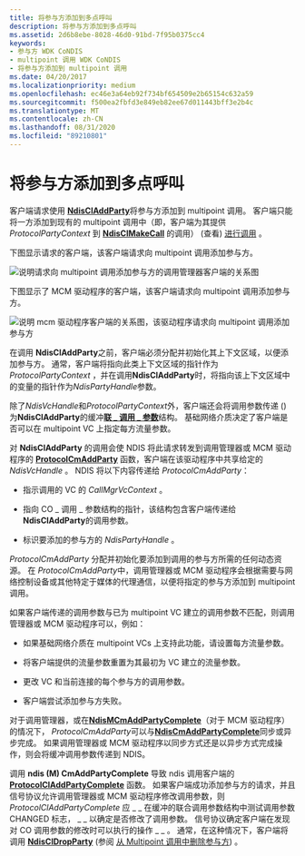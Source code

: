 ```yaml
---
title: 将参与方添加到多点呼叫
description: 将参与方添加到多点呼叫
ms.assetid: 2d6b8ebe-8028-46d0-91bd-7f95b0375cc4
keywords:
- 参与方 WDK CoNDIS
- multipoint 调用 WDK CoNDIS
- 将参与方添加到 multipoint 调用
ms.date: 04/20/2017
ms.localizationpriority: medium
ms.openlocfilehash: ec46e3a64eb92f734bf654509e2b65154c632a59
ms.sourcegitcommit: f500ea2fbfd3e849eb82ee67d011443bff3e2b4c
ms.translationtype: MT
ms.contentlocale: zh-CN
ms.lasthandoff: 08/31/2020
ms.locfileid: "89210801"
---
```

# <a name="adding-a-party-to-a-multipoint-call"></a>将参与方添加到多点呼叫





客户端请求使用 [**NdisClAddParty**](/windows-hardware/drivers/ddi/ndis/nf-ndis-ndiscladdparty)将参与方添加到 multipoint 调用。 客户端只能将一方添加到现有的 multipoint 调用中（即，客户端为其提供 *ProtocolPartyContext* 到 [**NdisClMakeCall**](/windows-hardware/drivers/ddi/ndis/nf-ndis-ndisclmakecall) 的调用） (查看) [进行调用](making-a-call.md) 。

下图显示请求的客户端，该客户端请求向 multipoint 调用添加参与方。

![说明请求向 multipoint 调用添加参与方的调用管理器客户端的关系图](images/cm-17.png)

下图显示了 MCM 驱动程序的客户端，该客户端请求向 multipoint 调用添加参与方。

![说明 mcm 驱动程序客户端的关系图，该驱动程序请求向 multipoint 调用添加参与方](images/fig1-17.png)

在调用 **NdisClAddParty**之前，客户端必须分配并初始化其上下文区域，以便添加参与方。 通常，客户端将指向此类上下文区域的指针作为*ProtocolPartyContext* ，并在调用**NdisClAddParty**时，将指向该上下文区域中的变量的指针作为*NdisPartyHandle*参数。

除了*NdisVcHandle*和*ProtocolPartyContext*外，客户端还会将调用参数传递 () 为**NdisClAddParty**的缓冲[**联 \_ 调用 \_ 参数**](/previous-versions/windows/hardware/network/ff545384(v=vs.85))结构。 基础网络介质决定了客户端是否可以在 multipoint VC 上指定每方流量参数。

对 **NdisClAddParty** 的调用会使 NDIS 将此请求转发到调用管理器或 MCM 驱动程序的 [**ProtocolCmAddParty**](/windows-hardware/drivers/ddi/ndis/nc-ndis-protocol_cm_add_party) 函数，客户端在该驱动程序中共享给定的 *NdisVcHandle* 。 NDIS 将以下内容传递给 *ProtocolCmAddParty*：

-   指示调用的 VC 的 *CallMgrVcContext* 。

-   指向 CO \_ 调用 \_ 参数结构的指针，该结构包含客户端传递给 **NdisClAddParty**的调用参数。

-   标识要添加的参与方的 *NdisPartyHandle* 。

*ProtocolCmAddParty* 分配并初始化要添加到调用的参与方所需的任何动态资源。 在 *ProtocolCmAddParty*中，调用管理器或 MCM 驱动程序会根据需要与网络控制设备或其他特定于媒体的代理通信，以便将指定的参与方添加到 multipoint 调用。

如果客户端传递的调用参数与已为 multipoint VC 建立的调用参数不匹配，则调用管理器或 MCM 驱动程序可以，例如：

-   如果基础网络介质在 multipoint VCs 上支持此功能，请设置每方流量参数。

-   将客户端提供的流量参数重置为其最初为 VC 建立的流量参数。

-   更改 VC 和当前连接的每个参与方的调用参数。

-   客户端尝试添加参与方失败。

对于调用管理器，或在[**NdisMCmAddPartyComplete**](/windows-hardware/drivers/ddi/ndis/nf-ndis-ndismcmaddpartycomplete)（对于 MCM 驱动程序）的情况下， *ProtocolCmAddParty*可以与[**NdisCmAddPartyComplete**](/windows-hardware/drivers/ddi/ndis/nf-ndis-ndiscmaddpartycomplete)同步或异步完成。 如果调用管理器或 MCM 驱动程序以同步方式还是以异步方式完成操作，则会将缓冲调用参数传递到 NDIS。

调用 **ndis (M) CmAddPartyComplete** 导致 ndis 调用客户端的 [**ProtocolClAddPartyComplete**](/windows-hardware/drivers/ddi/ndis/nc-ndis-protocol_cl_add_party_complete) 函数。 如果客户端成功添加参与方的请求，并且信号协议允许调用管理器或 MCM 驱动程序修改调用参数，则 *ProtocolClAddPartyComplete* 应 \_ \_ 在缓冲的联合调用参数结构中测试调用参数 CHANGED 标志， \_ \_ 以确定是否修改了调用参数。 信号协议确定客户端在发现对 CO 调用参数的修改时可以执行的操作 \_ \_ 。 通常，在这种情况下，客户端将调用 [**NdisClDropParty**](/windows-hardware/drivers/ddi/ndis/nf-ndis-ndiscldropparty) (参阅 [从 Multipoint 调用中删除参与方](dropping-a-party-from-a-multipoint-call.md)) 。

 

